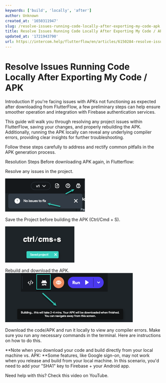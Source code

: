 ```yaml
---
keywords: ['build', 'locally', 'after']
author: Unknown
created_at: '1650311947'
slug: /resolve-issues-running-code-locally-after-exporting-my-code-apk
title: Resolve Issues Running Code Locally After Exporting My Code / APK
updated_at: '1721943790'
url: https://intercom.help/flutterflow/en/articles/6150284-resolve-issues-running-code-locally-after-exporting-my-code-apk
---
```

# Resolve Issues Running Code Locally After Exporting My Code / APK

Introduction
If you're facing issues with APKs not functioning as expected after downloading from FlutterFlow, a few preliminary steps can help ensure smoother operation and integration with Firebase authentication services.

This guide will walk you through resolving any project issues within FlutterFlow, saving your changes, and properly rebuilding the APK. Additionally, running the APK locally can reveal any underlying compiler errors, providing clear insights for further troubleshooting. 

Follow these steps carefully to address and rectify common pitfalls in the APK generation process.

Resolution Steps
Before downloading APK again, in Flutterflow:

Resolve any issues in the project.

![](../assets/20250430121526027709.png)

Save the Project before building the APK (Ctrl/Cmd + S).

![](../assets/20250430121526232282.png)

Rebuild and download the APK.​
![](../assets/20250430121526436202.png)

Download the code/APK and run it locally to view any compiler errors. Make sure you run any necessary commands in the terminal. Here are instructions on how to do this.

**​Note when you download your code and build directly from your local machine vs. APK: **Some features, like Google sign-on, may not work when you release and build from your local machine. In this scenario, you'd need to add your "SHA1" key to Firebase + your Android app. 

​Need help with this? Check this video on YouTube.


